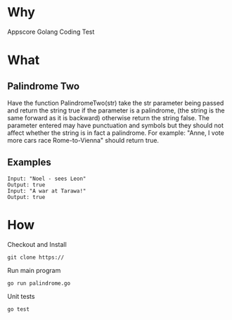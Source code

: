 # Why
Appscore Golang Coding Test

# What
## Palindrome Two
Have the function PalindromeTwo(str) take the str parameter being passed and return the string true if the parameter is a palindrome, (the string is the same forward as it is backward) otherwise return the string false. The parameter entered may have punctuation and symbols but they should not affect whether the string is in fact a palindrome. For example: "Anne, I vote more cars race Rome-to-Vienna" should return true.

## Examples
```
Input: "Noel - sees Leon"
Output: true
Input: "A war at Tarawa!"
Output: true
```

# How

Checkout and Install
```
git clone https://
```


Run main program
```
go run palindrome.go
```

Unit tests
```
go test
```